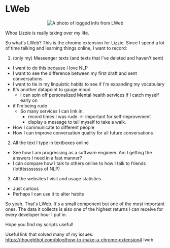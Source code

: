# LWeb

<p align="center">
  <img src="https://chongcurtis.com/file_hosting/lweb.png" alt="A photo of logged info from LWeb"/>
</p>

Whoa Lizzie is really taking over my life.

So what's LWeb? This is the chrome extension for Lizzie. Since I spend a lot of time talking and learning things online, I want to record:
1. (only my) Messenger texts (and texts that I've deleted and haven't sent)
  - I want to do this because I love NLP
  - I want to see the difference between my first draft and sent conversations
  - I want to tie in my linquistic habits to see if I'm expanding my vocabulary
  - It's another datapoint to gauge mood
    - I can spin off personalized Mental health services if I catch myself early on
  - if I'm being rude
    - So many services I can link in.
      - record times I was rude. <- important for self-improvement
      - display a message to tell myself to take a walk.
  - How I communicate to different people
  - How I can improve conversation quality for all future conversations
  
2. All the text I type in textboxes online
 - See how I am progressing as a software engineer. Am I getting the answers I need in a fast manner?
 - I can compare how I talk to others online to how I talk to friends (lottttssssssss of NLP)

3. All the websites I visit and usage statistics
 - Just curious
 - Perhaps I can use it to alter habits

So yeah. That's LWeb. It's a small component but one of the most important ones. The data it collects is also one of the highest returns I can receive for every developer hour I put in.

Hope you find my scripts useful!

Useful link that solved many of my issues: https://thoughtbot.com/blog/how-to-make-a-chrome-extension# lweb
